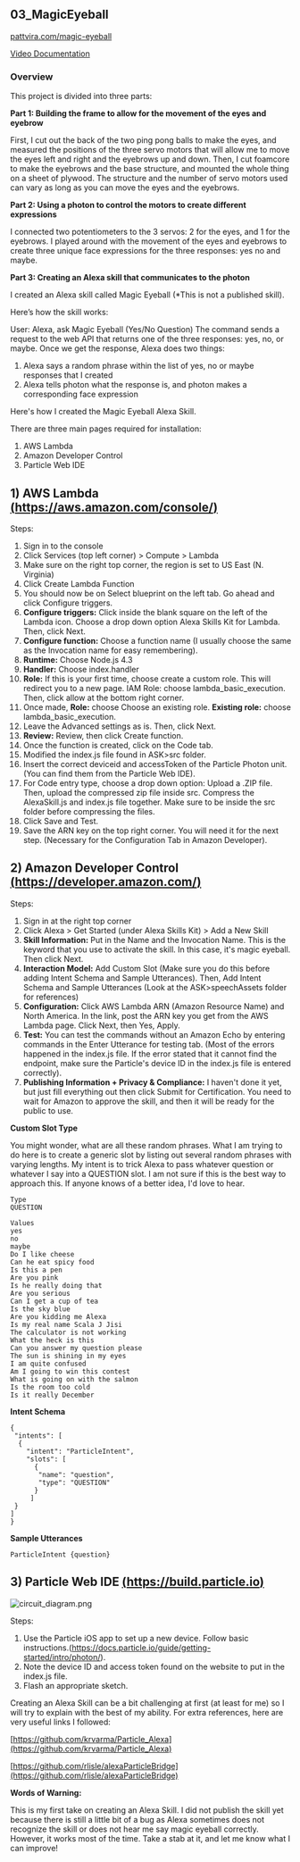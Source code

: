 ## 03_MagicEyeball
[pattvira.com/magic-eyeball](http://pattvira.com/magic-eyeball)

[Video Documentation](https://youtu.be/f2CfsaF9Uho)

### Overview

This project is divided into three parts: 

**Part 1: Building the frame to allow for the movement of the eyes and eyebrow**

First, I cut out the back of the two ping pong balls to make the eyes, and measured the positions of the three servo motors that will allow me to move the eyes left and right and the eyebrows up and down.  Then, I cut foamcore to make the eyebrows and the base structure, and mounted the whole thing on a sheet of plywood. The structure and the number of servo motors used can vary as long as you can move the eyes and the eyebrows. 

**Part 2: Using a photon to control the motors to create different expressions**

I connected two potentiometers to the 3 servos: 2 for the eyes, and 1 for the eyebrows. I played around with the movement of the eyes and eyebrows to create three unique face expressions for the three responses: yes no and maybe. 

**Part 3: Creating an Alexa skill that communicates to the photon**

I created an Alexa skill called Magic Eyeball (*This is not a published skill). 

Here’s how the skill works: 

User: Alexa, ask Magic Eyeball (Yes/No Question) 
The command sends a request to the web API that returns one of the three responses: yes, no, or maybe. 
Once we get the response, Alexa does two things: 
1. Alexa says a random phrase within the list of yes, no or maybe responses that I created
2. Alexa tells photon what the response is, and photon makes a corresponding face expression

Here's how I created the Magic Eyeball Alexa Skill. 

There are three main pages required for installation: 

1. AWS Lambda
2. Amazon Developer Control
3. Particle Web IDE

## 1) AWS Lambda	[(https://aws.amazon.com/console/)](https://aws.amazon.com/console/)

Steps:

1. Sign in to the console
1. Click Services (top left corner) > Compute > Lambda
1. Make sure on the right top corner, the region is set to US East (N. Virginia)
1. Click Create Lambda Function
1. You should now be on Select blueprint on the left tab. Go ahead and click Configure triggers.
1. **Configure triggers:** Click inside the blank square on the left of the Lambda icon. Choose a drop down option Alexa Skills Kit for Lambda. Then, click Next. 
1. **Configure function:** Choose a function name (I usually choose the same as the Invocation name for easy remembering).
1. **Runtime:** Choose Node.js 4.3 
1. **Handler:** Choose index.handler 
1. **Role:** If this is your first time, choose create a custom role. This will redirect you to a new page. IAM Role: choose lambda_basic_execution. Then, click allow at the bottom right corner. 
1. Once made, **Role:** choose Choose an existing role. **Existing role:** choose lambda_basic_execution.
1. Leave the Advanced settings as is. Then, click Next.
1. **Review:** Review, then click Create function. 
1. Once the function is created, click on the Code tab. 
1. Modified the index.js file found in ASK>src folder. 
1. Insert the correct deviceid and accessToken of the Particle Photon unit. (You can find them from the Particle Web IDE). 
1. For Code entry type, choose a drop down option: Upload a .ZIP file. Then, upload the compressed zip file inside src. Compress the AlexaSkill.js and index.js file together. Make sure to be inside the src folder before compressing the files. 
1. Click Save and Test. 
1. Save the ARN key on the top right corner. You will need it for the next step. (Necessary for the Configuration Tab in Amazon Developer).


## 2) Amazon Developer Control	[(https://developer.amazon.com/)](https://developer.amazon.com/)

Steps: 

1. Sign in at the right top corner
1. Click Alexa > Get Started (under Alexa Skills Kit) > Add a New Skill
1. **Skill Information:** Put in the Name and the Invocation Name. This is the keyword that you use to activate the skill. In this case, it's magic eyeball. Then click Next.  
1. **Interaction Model:** Add Custom Slot (Make sure you do this before adding Intent Schema and Sample Utterances). Then, Add Intent Schema and Sample Utterances (Look at the ASK>speechAssets folder for references)
1. **Configuration:** Click AWS Lambda ARN (Amazon Resource Name) and North America. In the link, post the ARN key you get from the AWS Lambda page.  Click Next, then Yes, Apply.  
1. **Test:** You can test the commands without an Amazon Echo by entering commands in the Enter Utterance for testing tab. (Most of the errors happened in the index.js file. If the error stated that it cannot find the endpoint, make sure the Particle's device ID in the index.js file is entered correctly).
1. **Publishing Information + Privacy & Compliance:** I haven't done it yet, but just fill everything out then click Submit for Certification. You need to wait for Amazon to approve the skill, and then it will be ready for the public to use.

**Custom Slot Type**

You might wonder, what are all these random phrases. What I am trying to do here is to create a generic slot by listing out several random phrases with varying lengths. My intent is to trick Alexa to pass whatever question or whatever I say into a QUESTION slot. I am not sure if this is the best way to approach this. If anyone knows of a better idea, I'd love to hear. 

	Type
	QUESTION

	Values       
	yes
	no 
	maybe
	Do I like cheese
	Can he eat spicy food
	Is this a pen
	Are you pink
	Is he really doing that
	Are you serious
	Can I get a cup of tea
	Is the sky blue
	Are you kidding me Alexa
	Is my real name Scala J Jisi 
	The calculator is not working
	What the heck is this
	Can you answer my question please
	The sun is shining in my eyes
	I am quite confused
	Am I going to win this contest
	What is going on with the salmon
	Is the room too cold
	Is it really December

**Intent Schema**

	{ 
	 "intents": [ 
 	  { 
 	    "intent": "ParticleIntent", 
 	    "slots": [ 
     	  { 
      	   "name": "question", 
      	   "type": "QUESTION" 
     	  } 
    	 ] 
  	 } 
 	] 
	} 
    
**Sample Utterances**

	ParticleIntent {question}
    
## 3) Particle Web IDE	[(https://build.particle.io)](https://build.particle.io)
![circuit_diagram.png]({{site.baseurl}}/circuit_diagram.png)


Steps: 

1. Use the Particle iOS app to set up a new device. Follow basic instructions.(https://docs.particle.io/guide/getting-started/intro/photon/). 
1. Note the device ID and access token found on the website to put in the index.js file. 
1. Flash an appropriate sketch.

Creating an Alexa Skill can be a bit challenging at first (at least for me) so I will try to explain with the best of my ability. For extra references, here are very useful links I followed:

[https://github.com/krvarma/Particle_Alexa](https://github.com/krvarma/Particle_Alexa) 

[https://github.com/rlisle/alexaParticleBridge](https://github.com/rlisle/alexaParticleBridge)

**Words of Warning:**

This is my first take on creating an Alexa Skill. I did not publish the skill yet because there is still a little bit of a bug as Alexa sometimes does not recognize the skill or does not hear me say magic eyeball correctly. However, it works most of the time. 
Take a stab at it, and let me know what I can improve!

